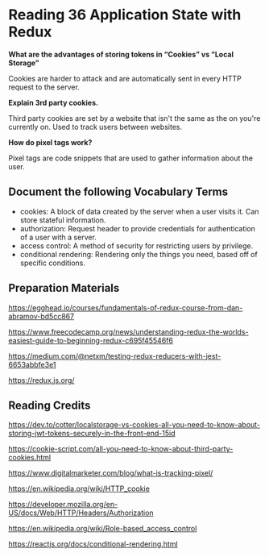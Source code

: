 # Reading 36 Application State with Redux

**What are the advantages of storing tokens in “Cookies” vs “Local Storage”**

Cookies are harder to attack and are automatically sent in every HTTP request to the server.

**Explain 3rd party cookies.**

Third party cookies are set by a website that isn't the same as the on you're currently on. Used to track users between websites.

**How do pixel tags work?**

Pixel tags are code snippets that are used to gather information about the user.

## Document the following Vocabulary Terms

- cookies: A block of data created by the server when a user visits it. Can store stateful information.
- authorization: Request header to provide credentials for authentication of a user with a server.
- access control: A method of security for restricting users by privilege.
- conditional rendering: Rendering only the things you need, based off of specific conditions.

## Preparation Materials

https://egghead.io/courses/fundamentals-of-redux-course-from-dan-abramov-bd5cc867

https://www.freecodecamp.org/news/understanding-redux-the-worlds-easiest-guide-to-beginning-redux-c695f45546f6

https://medium.com/@netxm/testing-redux-reducers-with-jest-6653abbfe3e1

https://redux.js.org/

## Reading Credits

https://dev.to/cotter/localstorage-vs-cookies-all-you-need-to-know-about-storing-jwt-tokens-securely-in-the-front-end-15id

https://cookie-script.com/all-you-need-to-know-about-third-party-cookies.html

https://www.digitalmarketer.com/blog/what-is-tracking-pixel/

https://en.wikipedia.org/wiki/HTTP_cookie

https://developer.mozilla.org/en-US/docs/Web/HTTP/Headers/Authorization

https://en.wikipedia.org/wiki/Role-based_access_control

https://reactjs.org/docs/conditional-rendering.html